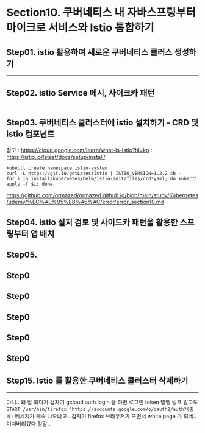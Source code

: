 # Section10. 쿠버네티스 내 자바스프링부터 마이크로 서비스와 lstio 통합하기
## Step01. istio 활용하여 새로운 쿠버네티스 클러스 생성하기
---

## Step02. istio Service 메시, 사이크카 패턴
---


## Step03. 쿠버네티스 클러스터에 istio 설치하기 - CRD 및 istio 컴포넌트
참고
: https://cloud.google.com/learn/what-is-istio?hl=ko
: https://istio.io/latest/docs/setup/install/

```
kubectl create namespace istio-system
curl -L https://git.io/getLatestIstio | ISTIO_VERSION=1.2.2 sh -
for i in install/kubernetes/helm/istio-init/files/crd*yaml; do kubectl apply -f $i; done
``` 
https://github.com/ormazed/ormazed.github.io/blob/main/study/Kubernetes/udemy/%EC%A0%95%EB%A6%AC/error/error_section10.md

## Step04. istio 설치 검토 및 사이드카 패턴을 활용한 스프링부터 앱 배치
## Step05.        
## Step0
## Step0
## Step0
## Step0
## Step0
## Step15. lstio 를 활용한 쿠버네티스 클러스터 삭제하기


---
아니..  왜 잘 되다가 갑자기 gcloud auth login 을 하면 로그인 token 발행 링크 말고도 `START /usr/bin/firefox "https://accounts.google.com/o/oauth2/auth?(중략)` 메세지가 계속 나오냐고..
갑자기 firefox 브라우저가 뜨면서 white page 가 되네.. 미쳐버리겠다 정말..

